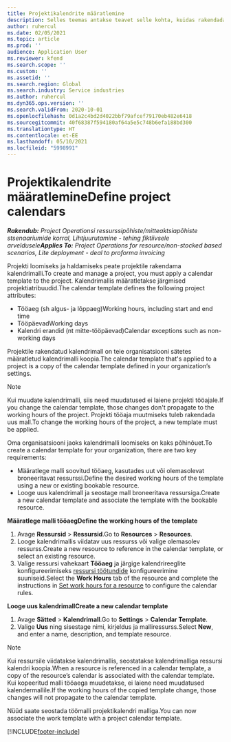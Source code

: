 ```yaml
---
title: Projektikalendrite määratlemine
description: Selles teemas antakse teavet selle kohta, kuidas rakendada projektile kalendrimalli projekti ajakava jälgimiseks.
author: ruhercul
ms.date: 02/05/2021
ms.topic: article
ms.prod: ''
audience: Application User
ms.reviewer: kfend
ms.search.scope: ''
ms.custom: ''
ms.assetid: ''
ms.search.region: Global
ms.search.industry: Service industries
ms.author: ruhercul
ms.dyn365.ops.version: ''
ms.search.validFrom: 2020-10-01
ms.openlocfilehash: 0d1a2c4bd2d4022bbf79afcef79170eb482e6418
ms.sourcegitcommit: 40f68387f594180af64a5e5c748b6efa188bd300
ms.translationtype: HT
ms.contentlocale: et-EE
ms.lasthandoff: 05/10/2021
ms.locfileid: "5998991"
---
```

# <a name="define-project-calendars"></a><span data-ttu-id="245fa-103">Projektikalendrite määratlemine</span><span class="sxs-lookup"><span data-stu-id="245fa-103">Define project calendars</span></span>

<span data-ttu-id="245fa-104">_**Rakendub:** Project Operationsi ressurssipõhiste/mitteaktsiapõhiste stsenaariumide korral,  Lihtjuurutamine - tehing fiktiivsele arveldusele_</span><span class="sxs-lookup"><span data-stu-id="245fa-104">_**Applies To:** Project Operations for resource/non-stocked based scenarios, Lite deployment - deal to proforma invoicing_</span></span>

<span data-ttu-id="245fa-105">Projekti loomiseks ja haldamiseks peate projektile rakendama kalendrimalli.</span><span class="sxs-lookup"><span data-stu-id="245fa-105">To create and manage a project, you must apply a calendar template to the project.</span></span> <span data-ttu-id="245fa-106">Kalendrimallis määratletakse järgmised projektiatribuudid.</span><span class="sxs-lookup"><span data-stu-id="245fa-106">The calendar template defines the following project attributes:</span></span>

- <span data-ttu-id="245fa-107">Tööaeg (sh algus- ja lõppaeg)</span><span class="sxs-lookup"><span data-stu-id="245fa-107">Working hours, including start and end time</span></span>
- <span data-ttu-id="245fa-108">Tööpäevad</span><span class="sxs-lookup"><span data-stu-id="245fa-108">Working days</span></span>
- <span data-ttu-id="245fa-109">Kalendri erandid (nt mitte-tööpäevad)</span><span class="sxs-lookup"><span data-stu-id="245fa-109">Calendar exceptions such as non-working days</span></span>

<span data-ttu-id="245fa-110">Projektile rakendatud kalendrimall on teie organisatsiooni sätetes määratletud kalendrimalli koopia.</span><span class="sxs-lookup"><span data-stu-id="245fa-110">The calendar template that's applied to a project is a copy of the calendar template defined in your organization’s settings.</span></span>

> [!NOTE]
> <span data-ttu-id="245fa-111">Kui muudate kalendrimalli, siis need muudatused ei laiene projekti tööajale.</span><span class="sxs-lookup"><span data-stu-id="245fa-111">If you change the calendar template, those changes don't propagate to the working hours of the project.</span></span> <span data-ttu-id="245fa-112">Projekti tööaja muutmiseks tuleb rakendada uus mall.</span><span class="sxs-lookup"><span data-stu-id="245fa-112">To change the working hours of the project, a new template must be applied.</span></span>

<span data-ttu-id="245fa-113">Oma organisatsiooni jaoks kalendrimalli loomiseks on kaks põhinõuet.</span><span class="sxs-lookup"><span data-stu-id="245fa-113">To create a calendar template for your organization, there are two key requirements:</span></span>

- <span data-ttu-id="245fa-114">Määratlege malli soovitud tööaeg, kasutades uut või olemasolevat broneeritavat ressurssi.</span><span class="sxs-lookup"><span data-stu-id="245fa-114">Define the desired working hours of the template using a new or existing bookable resource.</span></span>
- <span data-ttu-id="245fa-115">Looge uus kalendrimall ja seostage mall broneeritava ressursiga.</span><span class="sxs-lookup"><span data-stu-id="245fa-115">Create a new calendar template and associate the template with the bookable resource.</span></span>

<span data-ttu-id="245fa-116">**Määratlege malli tööaeg**</span><span class="sxs-lookup"><span data-stu-id="245fa-116">**Define the working hours of the template**</span></span>

1. <span data-ttu-id="245fa-117">Avage **Ressursid** \> **Ressursid**.</span><span class="sxs-lookup"><span data-stu-id="245fa-117">Go to **Resources** \> **Resources**.</span></span>
2. <span data-ttu-id="245fa-118">Looge kalendrimallis viidatav uus ressurss või valige olemasolev ressurss.</span><span class="sxs-lookup"><span data-stu-id="245fa-118">Create a new resource to reference in the calendar template, or select an existing resource.</span></span>
3. <span data-ttu-id="245fa-119">Valige ressursi vahekaart **Tööaeg** ja järgige kalendrireeglite konfigureerimiseks [ressursi töötundide](/dynamics365/field-service/set-work-hours-resource.md) konfigureerimine suuniseid.</span><span class="sxs-lookup"><span data-stu-id="245fa-119">Select the **Work Hours** tab of the resource and complete the instructions in [Set work hours for a resource](/dynamics365/field-service/set-work-hours-resource.md) to configure the calendar rules.</span></span>

<span data-ttu-id="245fa-120">**Looge uus kalendrimall**</span><span class="sxs-lookup"><span data-stu-id="245fa-120">**Create a new calendar template**</span></span>

1. <span data-ttu-id="245fa-121">Avage **Sätted** \> **Kalendrimall**.</span><span class="sxs-lookup"><span data-stu-id="245fa-121">Go to **Settings** \> **Calendar Template**.</span></span>
2. <span data-ttu-id="245fa-122">Valige **Uus** ning sisestage nimi, kirjeldus ja malliressurss.</span><span class="sxs-lookup"><span data-stu-id="245fa-122">Select **New**, and enter a name, description, and template resource.</span></span>

> [!NOTE]
> <span data-ttu-id="245fa-123">Kui ressursile viidatakse kalendrimallis, seostatakse kalendrimalliga ressursi kalendri koopia.</span><span class="sxs-lookup"><span data-stu-id="245fa-123">When a resource is referenced in a calendar template, a copy of the resource’s calendar is associated with the calendar template.</span></span> <span data-ttu-id="245fa-124">Kui kopeeritud malli tööaega muudetakse, ei laiene need muudatused kalendermallile.</span><span class="sxs-lookup"><span data-stu-id="245fa-124">If the working hours of the copied template change, those changes will not propagate to the calendar template.</span></span>

<span data-ttu-id="245fa-125">Nüüd saate seostada töömalli projektikalendri malliga.</span><span class="sxs-lookup"><span data-stu-id="245fa-125">You can now associate the work template with a project calendar template.</span></span>


[!INCLUDE[footer-include](../includes/footer-banner.md)]

